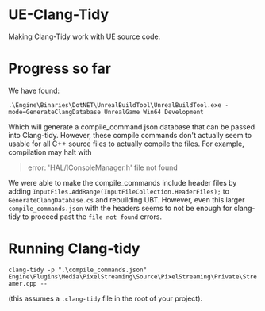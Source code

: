 # UE-Clang-Tidy
Making Clang-Tidy work with UE source code.


# Progress so far

We have found:

`.\Engine\Binaries\DotNET\UnrealBuildTool\UnrealBuildTool.exe -mode=GenerateClangDatabase UnrealGame Win64 Development`

Which will generate a compile_command.json database that can be passed into Clang-tidy. However, these compile commands don't actually seem to usable for all C++ source files to actually compile the files. For example, compilation may halt with 

> error: 'HAL/IConsoleManager.h' file not found

We were able to make the compile_commands include header files by adding `InputFiles.AddRange(InputFileCollection.HeaderFiles);` to `GenerateClangDatabase.cs` and rebuilding UBT. However, even this larger `compile_commands.json` with the headers seems to not be enough for clang-tidy to proceed past the `file not found` errors.

# Running Clang-tidy

`clang-tidy -p ".\compile_commands.json"  Engine\Plugins\Media\PixelStreaming\Source\PixelStreaming\Private\Streamer.cpp --`

(this assumes a `.clang-tidy` file in the root of your project).
